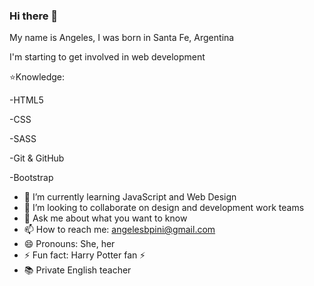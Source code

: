 ### Hi there 👋
My name is Angeles, I was born in Santa Fe, Argentina

I'm starting to get involved in web development

⭐Knowledge:

-HTML5

-CSS

-SASS

-Git & GitHub

-Bootstrap


- 🌱 I’m currently learning JavaScript and Web Design
- 👯 I’m looking to collaborate on design and development work teams 
- 💬 Ask me about what you want to know
- 📫 How to reach me: angelesbpini@gmail.com 
- 😄 Pronouns: She, her
- ⚡ Fun fact: Harry Potter fan ⚡ 
- 📚 Private English teacher

<!--
**AngelesPini/angelespini** is a ✨ _special_ ✨ repository because its `README.md` (this file) appears on your GitHub profile.

Here are some ideas to get you started:

- 🌱 I’m currently learning JavaScript and Web Design
- 👯 I’m looking to collaborate on design and development work teams 
- 💬 Ask me about what you want to know
- 📫 How to reach me: angelesbpini@gmail.com 
- 😄 Pronouns: She, her
- ⚡ Fun fact: Harry Potter fan ⚡ 

